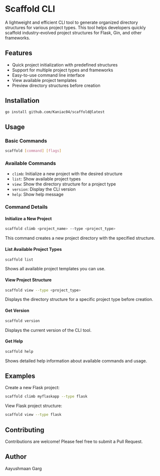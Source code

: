 # Scaffold CLI

A lightweight and efficient CLI tool to generate organized directory structures for various project types. This tool helps developers quickly scaffold industry-evolved project structures for Flask, Gin, and other frameworks.

## Features

- Quick project initialization with predefined structures
- Support for multiple project types and frameworks
- Easy-to-use command line interface
- View available project templates
- Preview directory structures before creation

## Installation

```bash
go install github.com/Kaniac04/scaffold@latest
```

## Usage

### Basic Commands

```bash
scaffold [command] [flags]
```

### Available Commands

- `climb`: Initialize a new project with the desired structure
- `list`: Show available project types
- `view`: Show the directory structure for a project type
- `version`: Display the CLI version
- `help`: Show help message

### Command Details

#### Initialize a New Project

```bash
scaffold climb <project_name> --type <project_type>
```

This command creates a new project directory with the specified structure.

#### List Available Project Types

```bash
scaffold list
```

Shows all available project templates you can use.

#### View Project Structure

```bash
scaffold view --type <project_type>
```

Displays the directory structure for a specific project type before creation.

#### Get Version

```bash
scaffold version
```

Displays the current version of the CLI tool.

#### Get Help

```bash
scaffold help
```

Shows detailed help information about available commands and usage.

## Examples

Create a new Flask project:
```bash
scaffold climb myflaskapp --type flask
```

View Flask project structure:
```bash
scaffold view --type flask
```

## Contributing

Contributions are welcome! Please feel free to submit a Pull Request.

## Author

Aayushmaan Garg

